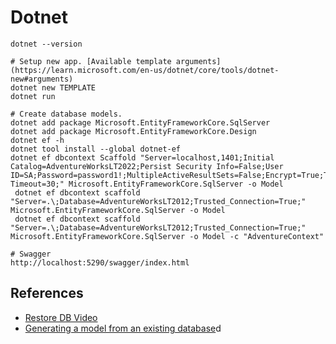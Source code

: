 # Dotnet

```
dotnet --version

# Setup new app. [Available template arguments](https://learn.microsoft.com/en-us/dotnet/core/tools/dotnet-new#arguments)
dotnet new TEMPLATE
dotnet run

# Create database models.
dotnet add package Microsoft.EntityFrameworkCore.SqlServer
dotnet add package Microsoft.EntityFrameworkCore.Design
dotnet ef -h
dotnet tool install --global dotnet-ef
dotnet ef dbcontext Scaffold "Server=localhost,1401;Initial Catalog=AdventureWorksLT2022;Persist Security Info=False;User ID=SA;Password=password1!;MultipleActiveResultSets=False;Encrypt=True;TrustServerCertificate=False;Connection Timeout=30;" Microsoft.EntityFrameworkCore.SqlServer -o Model
 dotnet ef dbcontext scaffold "Server=.\;Database=AdventureWorksLT2012;Trusted_Connection=True;" Microsoft.EntityFrameworkCore.SqlServer -o Model
 dotnet ef dbcontext scaffold "Server=.\;Database=AdventureWorksLT2012;Trusted_Connection=True;" Microsoft.EntityFrameworkCore.SqlServer -o Model -c "AdventureContext"

# Swagger
http://localhost:5290/swagger/index.html
```

## References

- [Restore DB Video](https://www.youtube.com/watch?v=7ICbhjbPUhI)
- [Generating a model from an existing database](https://www.learnentityframeworkcore.com/walkthroughs/existing-database)d
